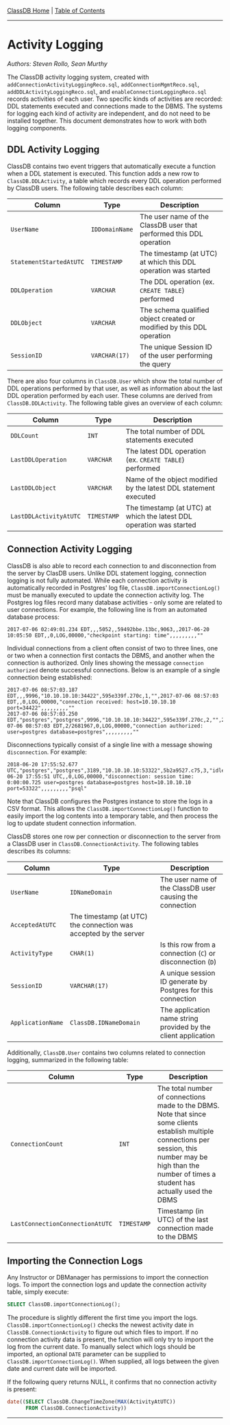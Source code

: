 [ClassDB Home](Home) \| [Table of Contents](Table-of-Contents)

---
# Activity Logging

_Authors: Steven Rollo, Sean Murthy_

The ClassDB activity logging system, created with `addConnectionActivityLoggingReco.sql`, `addConnectionMgmtReco.sql`, `addDDLActivityLoggingReco.sql`, and `enableConnectionLoggingReco.sql` records activities of each user. Two specific kinds of activities are recorded: DDL statements executed and connections made to the DBMS. The systems for logging each kind of activity are independent, and do not need to be installed together. This document demonstrates how to work with both logging components.

## DDL Activity Logging
ClassDB contains two event triggers that automatically execute a function when a DDL statement is executed. This function adds a new row to `ClassDB.DDLActivity`, a table which records every DDL operation performed by ClassDB users. The following table describes each column:

| Column | Type | Description |
| ------ | ---- | ----------- |
| `UserName` | `IDDomainName` | The user name of the ClassDB user that performed this DDL operation |
| `StatementStartedAtUTC` | `TIMESTAMP` | The timestamp (at UTC) at which this DDL operation was started |
| `DDLOperation` | `VARCHAR` | The DDL operation (ex. `CREATE TABLE`) performed | 
| `DDLObject` | `VARCHAR` | The schema qualified object created or modified by this DDL operation |
| `SessionID` | `VARCHAR(17)` | The unique Session ID of the user performing the query |

There are also four columns in `ClassDB.User` which show the total number of DDL operations performed by that user, as well as information about the last DDL operation performed by each user. These columns are derived from `ClassDB.DDLActivity`. The following table gives an overview of each column:

| Column | Type | Description |
| ------ | ---- | ----------- |
| `DDLCount` | `INT` | The total number of DDL statements executed |
| `LastDDLOperation` | `VARCHAR` |  The latest DDL operation (ex. `CREATE TABLE`) performed |
| `LastDDLObject` | `VARCHAR` | Name of the object modified by the latest DDL statement executed |
| `LastDDLActivityAtUTC` | `TIMESTAMP` | The timestamp (at UTC) at which the latest DDL operation was started |


## Connection Activity Logging
ClassDB is also able to record each connection to and disconnection from the server by ClasDB users. Unlike DDL statement logging, connection logging is not fully automated. While each connection activity is automatically recorded in Postgres' log file, `ClassDB.importConnectionLog()` must be manually executed to update the connection activity log. The Postgres log files record many database activities - only some are related to user connections.  For example, the following line is from an automated database process:
```
2017-07-06 02:49:01.234 EDT,,,5052,,59492bbe.13bc,9063,,2017-06-20 10:05:50 EDT,,0,LOG,00000,"checkpoint starting: time",,,,,,,,,""
```
Individual connections from a client often consist of two to three lines, one or two when a connection first contacts the DBMS, and another when the connection is authorized. Only lines showing the message `connection authorized` denote successful connections. Below is an example of a single connection being established:
```
2017-07-06 08:57:03.187 EDT,,,9996,"10.10.10.10:34422",595e339f.270c,1,"",2017-07-06 08:57:03 EDT,,0,LOG,00000,"connection received: host=10.10.10.10 port=34422",,,,,,,,,""
2017-07-06 08:57:03.250 EDT,"postgres","postgres",9996,"10.10.10.10:34422",595e339f.270c,2,"",2017-07-06 08:57:03 EDT,2/2681967,0,LOG,00000,"connection authorized: user=postgres database=postgres",,,,,,,,,""
```
Disconnections typically consist of a single line with a message showing `disconnection`. For example:
```
2018-06-20 17:55:52.677 UTC,"postgres","postgres",3189,"10.10.10.10:53322",5b2a9527.c75,3,"idle",2018-06-20 17:55:51 UTC,,0,LOG,00000,"disconnection: session time: 0:00:00.725 user=postgres database=postgres host=10.10.10.10 port=53322",,,,,,,,,"psql"
```

Note that ClassDB configures the Postgres instance to store the logs in a CSV format. This allows the `ClassDB.importConnectionLog()` function to easily import the log contents into a temporary table, and then process the log to update student connection information.

ClassDB stores one row per connection or disconnection to the server from a ClassDB user in `ClassDB.ConnectionActivity`. The following tables describes its columns:

| Column | Type | Description |
| ------ | ---- | ----------- |
| `UserName` | `IDNameDomain`  | The user name of the ClassDB user causing the connection | 
| `AcceptedAtUTC` | The timestamp (at UTC) the connection was accepted by the server |
| `ActivityType` | `CHAR(1)` | Is this row from a connection (`C`) or disconnection (`D`) |
| `SessionID` | `VARCHAR(17)` | A unique session ID generate by Postgres for this connection |
| `ApplicationName` | `ClassDB.IDNameDomain` | The application name string provided by the client application |
 
Additionally, `ClassDB.User` contains two columns related to connection logging, summarized in the following table:

| Column | Type | Description |
| ------ | ---- | ----------- |
| `ConnectionCount` | `INT` | The total number of connections made to the DBMS. Note that since some clients establish multiple connections per session, this number may be high than the number of times a student has actually used the DBMS |
| `LastConnectionConnectionAtUTC` | `TIMESTAMP` | Timestamp (in UTC) of the last connection made to the DBMS |


## Importing the Connection Logs
Any Instructor or DBManager has permissions to import the connection logs. To import the connection logs and update the connection activity table, simply execute:
```sql
SELECT ClassDB.importConnectionLog();
```
The procedure is slightly different the first time you import the logs. `ClassDB.importConnectionLog()` checks the newest activity date in `ClassDB.ConnectionActivity` to figure out which files to import. If no connection activity data is present, the function will only try to import the log from the current date. To manually select which logs should be imported, an optional `DATE` parameter can be supplied to `ClassDB.importConnectionLog()`. When supplied, all logs between the given date and current date will be imported. 

If the following query returns NULL, it confirms that no connection activity is present:
```sql
date((SELECT ClassDB.ChangeTimeZone(MAX(ActivityAtUTC))
      FROM ClassDB.ConnectionActivity))
```
---
